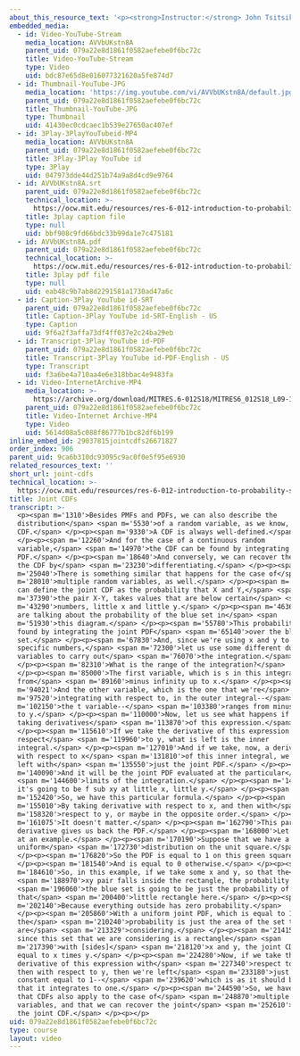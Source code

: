 ```yaml
---
about_this_resource_text: '<p><strong>Instructor:</strong> John Tsitsiklis</p>'
embedded_media:
  - id: Video-YouTube-Stream
    media_location: AVVbUKstn8A
    parent_uid: 079a22e8d1861f0582aefebe0f6bc72c
    title: Video-YouTube-Stream
    type: Video
    uid: bdc87e65d8e016077321620a5fe874d7
  - id: Thumbnail-YouTube-JPG
    media_location: 'https://img.youtube.com/vi/AVVbUKstn8A/default.jpg'
    parent_uid: 079a22e8d1861f0582aefebe0f6bc72c
    title: Thumbnail-YouTube-JPG
    type: Thumbnail
    uid: 41430ec0cdcaec1b539e27650ac407ef
  - id: 3Play-3PlayYouTubeid-MP4
    media_location: AVVbUKstn8A
    parent_uid: 079a22e8d1861f0582aefebe0f6bc72c
    title: 3Play-3Play YouTube id
    type: 3Play
    uid: 047973dde44d251b74a9a8d4cd9e9764
  - id: AVVbUKstn8A.srt
    parent_uid: 079a22e8d1861f0582aefebe0f6bc72c
    technical_location: >-
      https://ocw.mit.edu/resources/res-6-012-introduction-to-probability-spring-2018/part-i-the-fundamentals/joint-cdfs/AVVbUKstn8A.srt
    title: 3play caption file
    type: null
    uid: bbf908c9fd66bdc33b99da1e7c475181
  - id: AVVbUKstn8A.pdf
    parent_uid: 079a22e8d1861f0582aefebe0f6bc72c
    technical_location: >-
      https://ocw.mit.edu/resources/res-6-012-introduction-to-probability-spring-2018/part-i-the-fundamentals/joint-cdfs/AVVbUKstn8A.pdf
    title: 3play pdf file
    type: null
    uid: eab48c9b7ab8d2291581a1730ad47a6c
  - id: Caption-3Play YouTube id-SRT
    parent_uid: 079a22e8d1861f0582aefebe0f6bc72c
    title: Caption-3Play YouTube id-SRT-English - US
    type: Caption
    uid: 9f6a2f3affa73df4ff037e2c24ba29eb
  - id: Transcript-3Play YouTube id-PDF
    parent_uid: 079a22e8d1861f0582aefebe0f6bc72c
    title: Transcript-3Play YouTube id-PDF-English - US
    type: Transcript
    uid: f3a6be4a710aa4e6e318bbac4e9483fa
  - id: Video-InternetArchive-MP4
    media_location: >-
      https://archive.org/download/MITRES.6-012S18/MITRES6_012S18_L09-10_300k.mp4
    parent_uid: 079a22e8d1861f0582aefebe0f6bc72c
    title: Video-Internet Archive-MP4
    type: Video
    uid: 5614d08a5c088f86777b1bc82df6b199
inline_embed_id: 29037815jointcdfs26671827
order_index: 906
parent_uid: 9ca6b310dc93095c9ac0f0e5f95e6930
related_resources_text: ''
short_url: joint-cdfs
technical_location: >-
  https://ocw.mit.edu/resources/res-6-012-introduction-to-probability-spring-2018/part-i-the-fundamentals/joint-cdfs
title: Joint CDFs
transcript: >-
  <p><span m='1310'>Besides PMFs and PDFs, we can also describe the
  distribution</span> <span m='5530'>of a random variable, as we know, using a
  CDF.</span> </p><p><span m='9330'>A CDF is always well-defined.</span>
  </p><p><span m='12260'>And for the case of a continuous random
  variable,</span> <span m='14970'>the CDF can be found by integrating the
  PDF.</span> </p><p><span m='18640'>And conversely, we can recover the PDF from
  the CDF by</span> <span m='23230'>differentiating.</span> </p><p><span
  m='25040'>There is something similar that happens for the case of</span> <span
  m='28010'>multiple random variables, as well.</span> </p><p><span m='30410'>We
  can define the joint CDF as the probability that X and Y,</span> <span
  m='37390'>the pair X-Y, takes values that are below certain</span> <span
  m='43290'>numbers, little x and little y.</span> </p><p><span m='46360'>So we
  are talking about the probability of the blue set in</span> <span
  m='51930'>this diagram.</span> </p><p><span m='55780'>This probability can be
  found by integrating the joint PDF</span> <span m='65140'>over the blue
  set.</span> </p><p><span m='67830'>And, since we're using x and y to be some
  specific numbers,</span> <span m='72300'>let us use some different dummy
  variables to carry out</span> <span m='76070'>the integration.</span>
  </p><p><span m='82310'>What is the range of the integration?</span>
  </p><p><span m='85000'>The first variable, which is s in this integral, ranges
  from</span> <span m='89160'>minus infinity up to x.</span> </p><p><span
  m='94021'>And the other variable, which is the one that we're</span> <span
  m='97520'>integrating with respect to, in the outer integral--</span> <span
  m='102150'>the t variable--</span> <span m='103380'>ranges from minus infinity
  to y.</span> </p><p><span m='110000'>Now, let us see what happens if we start
  taking derivatives</span> <span m='113870'>of this expression.</span>
  </p><p><span m='115610'>If we take the derivative of this expression with
  respect</span> <span m='119960'>to y, what is left is the inner
  integral.</span> </p><p><span m='127010'>And if we take, now, a derivative
  with respect to x</span> <span m='131810'>of this inner integral, we will be
  left with</span> <span m='135550'>just the joint PDF.</span> </p><p><span
  m='140090'>And it will be the joint PDF evaluated at the particular</span>
  <span m='144600'>limits of the integration.</span> </p><p><span m='146329'>So,
  it's going to be f sub xy at little x, little y.</span> </p><p><span
  m='152420'>So, we have this particular formula.</span> </p><p><span
  m='155010'>By taking derivative with respect to x, and then with</span> <span
  m='158320'>respect to y, or maybe in the opposite order.</span> </p><p><span
  m='161075'>It doesn't matter.</span> </p><p><span m='162790'>This particular
  derivative gives us back the PDF.</span> </p><p><span m='168000'>Let us look
  at an example.</span> </p><p><span m='170190'>Suppose that we have a
  uniform</span> <span m='172730'>distribution on the unit square.</span>
  </p><p><span m='176820'>So the PDF is equal to 1 on this green square.</span>
  </p><p><span m='181540'>And is equal to 0 otherwise.</span> </p><p><span
  m='184610'>So, in this example, if we take some x and y, so that the</span>
  <span m='188970'>xy pair falls inside the rectangle, the probability of</span>
  <span m='196060'>the blue set is going to be just the probability of
  that</span> <span m='200400'>little rectangle here.</span> </p><p><span
  m='202140'>Because everything outside has zero probability.</span>
  </p><p><span m='205860'>With a uniform joint PDF, which is equal to 1,
  the</span> <span m='210240'>probability is just the area of the set that we
  are</span> <span m='213329'>considering.</span> </p><p><span m='214150'>And
  since this set that we are considering is a rectangle</span> <span
  m='217390'>with [sides]</span> <span m='218120'>x and y, the joint CDF is
  equal to x times y.</span> </p><p><span m='224280'>Now, if we take the
  derivative of this expression with</span> <span m='227340'>respect to x, and
  then with respect to y, then we're left</span> <span m='233180'>just with a
  constant equal to 1--</span> <span m='239620'>which is as it should be, so
  that it integrates to one.</span> </p><p><span m='244590'>So, we have seen
  that CDFs also apply to the case of</span> <span m='248870'>multiple random
  variables, and that we can recover the joint</span> <span m='252610'>PDF from
  the joint CDF.</span> </p><p></p>
uid: 079a22e8d1861f0582aefebe0f6bc72c
type: course
layout: video
---
```

